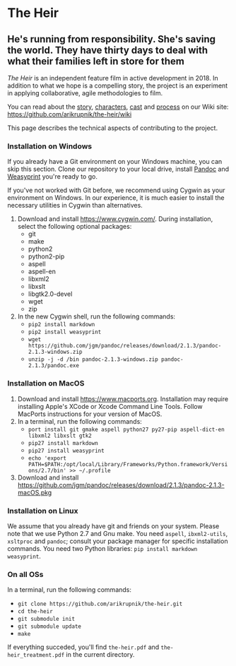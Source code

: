 # The Heir

## He's running from responsibility. She's saving the world. They have thirty days to deal with what their families left in store for them

*The Heir* is an independent feature film in active development in 2018.
In addition to what we hope is a compelling story, the project is an experiment in applying collaborative, agile methodologies to film.

You can read about the [story](https://github.com/arikrupnik/the-heir/wiki/Plot-Outline), [characters](https://github.com/arikrupnik/the-heir/wiki/Characters), [cast](https://github.com/arikrupnik/the-heir/wiki/Cast) and [process](https://github.com/arikrupnik/the-heir/wiki/Process) on our Wiki site: <https://github.com/arikrupnik/the-heir/wiki>

This page describes the technical aspects of contributing to the project.

### Installation on Windows

If you already have a Git environment on your Windows machine, you can skip this section.
Clone our repository to your local drive, install [Pandoc](http://pandoc.org/) and [Weasyprint](http://weasyprint.org/) you're ready to go.

If you've not worked with Git before, we recommend using Cygwin as your environment on Windows.
In our experience, it is much easier to install the necessary utilities in Cygwin than alternatives.

1. Download and install <https://www.cygwin.com/>. During installation, select the following optional packages:
   * git
   * make
   * python2
   * python2-pip
   * aspell
   * aspell-en
   * libxml2
   * libxslt
   * libgtk2.0-devel
   * wget
   * zip
2. In the new Cygwin shell, run the following commands:
   * `pip2 install markdown`
   * `pip2 install weasyprint`
   * `wget https://github.com/jgm/pandoc/releases/download/2.1.3/pandoc-2.1.3-windows.zip`
   * `unzip -j -d /bin pandoc-2.1.3-windows.zip pandoc-2.1.3/pandoc.exe`

### Installation on MacOS

1. Download and install <https://www.macports.org>. Installation may require installing Apple's XCode or Xcode Command Line Tools. Follow MacPorts instructions for your version of MacOS.
2. In a terminal, run the following commands:
   * `port install git gmake aspell python27 py27-pip aspell-dict-en libxml2 libxslt gtk2`
   * `pip27 install markdown`
   * `pip27 install weasyprint`
   * `echo 'export PATH=$PATH:/opt/local/Library/Frameworks/Python.framework/Versions/2.7/bin' >> ~/.profile`
3. Download and install <https://github.com/jgm/pandoc/releases/download/2.1.3/pandoc-2.1.3-macOS.pkg>

### Installation on Linux

We assume that you already have git and friends on your system. Please note that we use Python 2.7 and Gnu make. You need `aspell`, `ibxml2-utils`, `xsltproc` and `pandoc`; consult your package manager for specific installation commands. You need two Python libraries: `pip install markdown weasyprint`.

### On all OSs

In a terminal, run the following commands:
* `git clone https://github.com/arikrupnik/the-heir.git`
* `cd the-heir`
* `git submodule init`
* `git submodule update`
* `make`

If everything succeded, you'll find `the-heir.pdf` and `the-heir_treatment.pdf` in the current directory.
